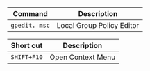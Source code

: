 
| Command | Description |
| --- | --- |
| `gpedit. msc` | Local Group Policy Editor |


| Short cut | Description |
| --- | --- |
| `SHIFT+F10` | Open Context Menu |
